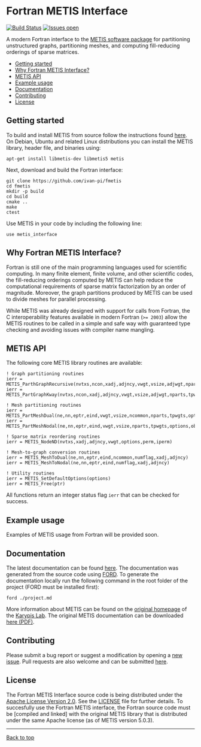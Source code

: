 # Fortran METIS Interface

[![Build Status](https://travis-ci.com/ivan-pi/fmetis.svg?branch=master)](https://travis-ci.com/ivan-pi/fmetis)
[![Issues open](https://img.shields.io/github/issues/ivan-pi/fmetis.svg)](https://github.com/ivan-pi/fmetis/issues)

A modern Fortran interface to the [METIS software package](http://glaros.dtc.umn.edu/gkhome/metis/metis/overview) for partitioning unstructured graphs, partitioning meshes, and computing fill-reducing orderings of sparse matrices.

* [Getting started](#getting-started)
* [Why Fortran METIS Interface?](#why-fortran-metis-interface)
* [METIS API](#metis-api)
* [Example usage](#example-usage)
* [Documentation](#documentation)
* [Contributing](#contributing)
* [License](#license)

## Getting started

To build and install METIS from source follow the instructions found [here](http://glaros.dtc.umn.edu/gkhome/metis/metis/download). On Debian, Ubuntu and related Linux distributions you can install the METIS library, header file, and binaries using:
```
apt-get install libmetis-dev libmetis5 metis
```

Next, download and build the Fortran interface:
```
git clone https://github.com/ivan-pi/fmetis
cd fmetis
mkdir -p build
cd build
cmake ..
make
ctest
```

Use METIS in your code by including the following line:
```Fortran
use metis_interface
```

## Why Fortran METIS Interface?

Fortran is still one of the main programming languages used for scientific computing. In many finite element, finite volume, and other scientific codes, the fill-reducing orderings computed by METIS can help reduce the computational requirements of sparse matrix factorization by an order of magnitude. Moreover, the graph partitions produced by METIS can be used to divide meshes for parallel processing. 

While METIS was already designed with support for calls from Fortran, the C interoperability features available in modern Fortran (`>= 2003`) allow the METIS routines to be called in a simple and safe way with guaranteed type checking and avoiding issues with compiler name mangling.

## METIS API

The following core METIS library routines are available:

```Fortran
! Graph partitioning routines
ierr = METIS_ParthGraphRecursive(nvtxs,ncon,xadj,adjncy,vwgt,vsize,adjwgt,nparts,tpwgts,ubvec,options,objval,part)
ierr = METIS_PartGraphKway(nvtxs,ncon,xadj,adjncy,vwgt,vsize,adjwgt,nparts,tpwgts,ubvec,options,objval,part)

! Mesh partitioning routines
ierr = METIS_PartMeshDual(ne,nn,eptr,eind,vwgt,vsize,ncommon,nparts,tpwgts,options,objval,epart,npart)
ierr = METIS_PartMeshNodal(ne,nn,eptr,eind,vwgt,vsize,nparts,tpwgts,options,objval,epart,npart)

! Sparse matrix reordering routines
ierr = METIS_NodeND(nvtxs,xadj,adjncy,vwgt,options,perm,iperm)

! Mesh-to-graph conversion routines
ierr = METIS_MeshToDual(ne,nn,eptr,eind,ncommon,numflag,xadj,adjncy)
ierr = METIS_MeshToNodal(ne,nn,eptr,eind,numflag,xadj,adjncy)

! Utility routines
ierr = METIS_SetDefaultOptions(options)
ierr = METIS_Free(ptr)
```

All functions return an integer status flag `ierr` that can be checked for success.

## Example usage

Examples of METIS usage from Fortran will be provided soon.

## Documentation

The latest documentation can be found [here](https://ivan-pi.github.io/fmetis/). The documentation was generated from the source code using [FORD](https://github.com/cmacmackin/ford). To generate the documentation locally run the following command in the root folder of the project (FORD must be installed first):
```
ford ./project.md
```
More information about METIS can be found on the [original homepage](http://glaros.dtc.umn.edu/gkhome/metis/metis/overview) of the [Karypis Lab](http://glaros.dtc.umn.edu/).
The original METIS documentation can be downloaded [here (PDF)](http://glaros.dtc.umn.edu/gkhome/fetch/sw/metis/manual.pdf).

## Contributing

Please submit a bug report or suggest a modification by opening a [new issue](https://github.com/ivan-pi/fmetis/issues/new). Pull requests are also welcome and can be submitted [here](https://github.com/ivan-pi/fmetis/compare).

## License

The Fortran METIS Interface source code is being distributed under the [Apache License Version 2.0](http://www.apache.org/licenses/LICENSE-2.0).  See the [LICENSE](https://raw.githubusercontent.com/ivan-pi/fmetis/master/LICENSE) file for further details. To succesfully use the Fortran METIS interface, the Fortran source code must be [compiled and linked] with the original METIS library that is distributed under the same Apache license (as of METIS version 5.0.3). 

---

[Back to top](#fortran-metis-interface)